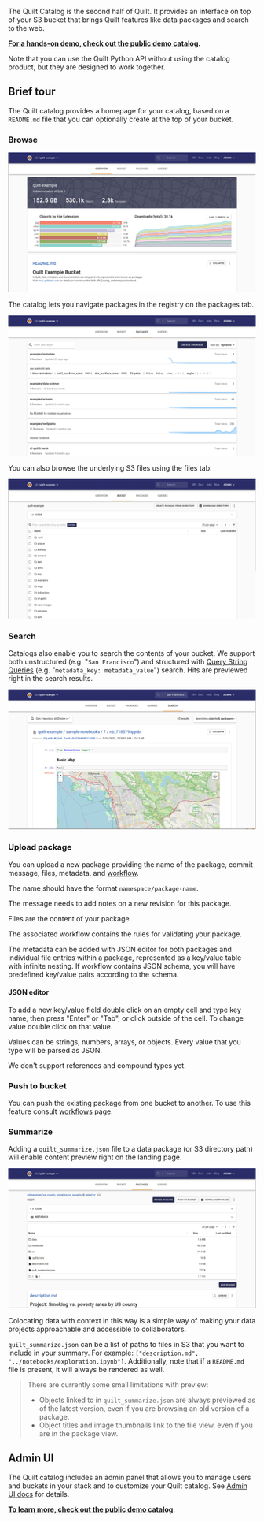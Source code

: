 <!-- markdownlint-disable -->
The Quilt Catalog is the second half of Quilt. It provides an interface on top of your S3 bucket that brings Quilt features like data packages and search to the web.

**[For a hands-on demo, check out the public demo catalog](https://open.quiltdata.com/b/quilt-example).**

Note that you can use the Quilt Python API without using the catalog product, but they are designed to work together.

## Brief tour

The Quilt catalog provides a homepage for your catalog, based on a `README.md` file that you can optionally create at the top of your bucket.

### Browse

![](../imgs/catalog_homepage.png)

The catalog lets you navigate packages in the registry on the packages tab.

![](../imgs/catalog_packages_tab.png)

You can also browse the underlying S3 files using the files tab.

![](../imgs/catalog_files_tab.png)

### Search

Catalogs also enable you to search the contents of your bucket. We support both unstructured (e.g. "`San Francisco`") and structured with [Query String Queries](https://www.elastic.co/guide/en/elasticsearch/reference/6.7/query-dsl-query-string-query.html#query-string-syntax) (e.g. "`metadata_key: metadata_value`") search. Hits are previewed right in the search results.

![](../imgs/catalog_search.png)

### Upload package

You can upload a new package providing the name of the package, commit message, files, metadata, and [workflow](../advanced-features/workflows.md).

The name should have the format `namespace/package-name`.

The message needs to add notes on a new revision for this package.

Files are the content of your package.

The associated workflow contains the rules for validating your package.

The metadata can be added with JSON editor for both packages and individual file entries within a package, represented as a key/value table with infinite nesting. If workflow contains JSON schema, you will have predefined key/value pairs according to the schema.

#### JSON editor

To add a new key/value field double click on an empty cell and type key name, then press "Enter" or "Tab", or click outside of the cell. To change value double click on that value.

Values can be strings, numbers, arrays, or objects. Every value that you type will be parsed as JSON.

We don't support references and compound types yet.

### Push to bucket

You can push the existing package from one bucket to another. To use this feature consult [workflows](../advanced-features/workflows.md) page.

### Summarize

Adding a `quilt_summarize.json` file to a data package (or S3 directory path) will enable content preview right on the landing page.

![](../imgs/catalog_package_landing_page.png)

Colocating data with context in this way is a simple way of making your data projects approachable and accessible to collaborators.

`quilt_summarize.json` can be a list of paths to files in S3 that you want to include in your summary. For example: `["description.md", "../notebooks/exploration.ipynb"]`. Additionally, note that if a `README.md` file is present, it will always be rendered as well.

> There are currently some small limitations with preview:
>
> * Objects linked to in `quilt_summarize.json` are always previewed as of the latest version, even if you are browsing an old version of a package.
> * Object titles and image thumbnails link to the file view, even if you are in the package view.

## Admin UI

The Quilt catalog includes an admin panel that allows you to manage users and buckets in your stack and to customize your Quilt catalog.
See [Admin UI docs](../Catalog/Admin.md) for details.


**[To learn more, check out the public demo catalog](https://open.quiltdata.com/b/quilt-example)**.
